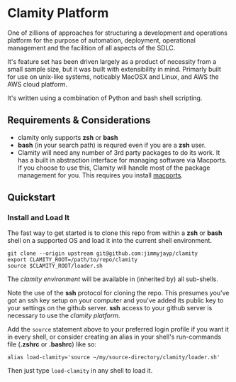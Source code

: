 # Clamity Platform

One of zillions of approaches for structuring a development and operations
platform for the purpose of automation, deployment, operational management and
the facilition of all aspects of the SDLC.

It's feature set has been driven largely as a product of necessity from a small
sample size, but it was built with extensibility in mind. Primarly built for use
on unix-like systems, noticably MacOSX and Linux, and AWS the AWS cloud platform.

It's written using a combination of Python and bash shell scripting.


## Requirements & Considerations

* clamity only supports **zsh** or **bash**
* **bash** (in your search path) is requred even if you are a **zsh** user.
* Clamity will need any number of 3rd party packages to do its work. It has a
  built in abstraction interface for managing software via Macports. If you
  choose to use this, Clamity will handle most of the package management for
  you. This requires you install [macports](https://www.macports.org).

## Quickstart

### Install and Load It

The fast way to get started is to clone this repo from within a **zsh** or
**bash** shell on a supported OS and load it into the current shell environment.
```
git clone --origin upstream git@github.com:jimmyjayp/clamity
export CLAMITY_ROOT=/path/to/repo/clamity
source $CLAMITY_ROOT/loader.sh
```

The _clamity environment_ will be available in (inherited by) all sub-shells.

Note the use of the **ssh** protocol for cloning the repo. This presumes you've
got an ssh key setup on your computer and you've added its public key to your
settings on the github server. **ssh** access to your github server is necessary
to use the _clamity platform_.

Add the `source` statement above to your preferred login profile if you want it
in every shell, or consider creating an alias in your shell's run-commands file
(**.zshrc** or **.bashrc**) like so:
```
alias load-clamity='source ~/my/source-directory/clamity/loader.sh'
```
Then just type `load-clamity` in any shell to load it.


